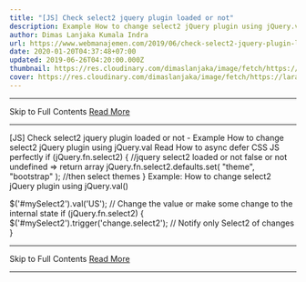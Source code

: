 ```yaml
---
title: "[JS] Check select2 jquery plugin loaded or not"
description: Example How to change select2 jQuery plugin using jQuery.val
author: Dimas Lanjaka Kumala Indra
url: https://www.webmanajemen.com/2019/06/check-select2-jquery-plugin-loaded-or.html
date: 2020-01-20T04:37:48+07:00
updated: 2019-06-26T04:20:00.000Z
thumbnail: https://res.cloudinary.com/dimaslanjaka/image/fetch/https://laraget.com/images/blog/1482184906-Select2.png
cover: https://res.cloudinary.com/dimaslanjaka/image/fetch/https://laraget.com/images/blog/1482184906-Select2.png
---
```


<hr/> Skip to Full Contents <a href="https://www.webmanajemen.com/2019/06/check-select2-jquery-plugin-loaded-or.html" rel="follow" class="button" id="read-more">Read More</a> <hr/> [JS] Check select2 jquery plugin loaded or not - Example How to change select2 jQuery plugin using jQuery.val Read How to async defer CSS JS perfectly
if (jQuery.fn.select2) { //jquery select2 loaded or not false or not undefined => return array
  jQuery.fn.select2.defaults.set( "theme", "bootstrap" ); //then select themes
}
Example: How to change select2 jQuery plugin using jQuery.val()

  $('#mySelect2').val('US'); // Change the value or make some change to the internal state
if (jQuery.fn.select2) {
  $('#mySelect2').trigger('change.select2'); // Notify only Select2 of changes
} <hr/> Skip to Full Contents <a href="https://www.webmanajemen.com/2019/06/check-select2-jquery-plugin-loaded-or.html" rel="follow" class="button" id="read-more">Read More</a> <hr/>